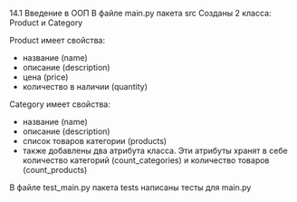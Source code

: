 14.1 Введение в ООП
В файле main.py пакета src
Созданы 2 класса: Product и Category

Product имеет свойства:
- название (name)
- описание (description)
- цена (price)
- количество в наличии (quantity)

Category имеет свойства:
- название (name)
- описание (description)
- список товаров категории (products)
- также добавлены два атрибута класса. Эти атрибуты хранят в себе количество категорий (count_categories) 
  и количество товаров (count_products)

В файле test_main.py пакета tests написаны тесты для main.py